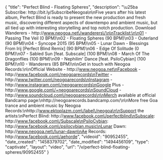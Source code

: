 {
    "title": "Perfect Blind - Floating Spheres",
    "description": "\u25ba Subscribe: http:\/\/bit.ly\/SubscribeNeogoa\n\nFive years after his latest album, Perfect Blind is ready to present the new production and fresh music, discovering different aspects of downtempo and ambient music, but all tied up with interesting storytelling and top notch production. Download Wanderers - http:\/\/www.neogoa.net\/wanderers\/\n\nTracklist:\n\n01 - Passing The Veil (0 BPM)\n02 - Floating Spheres (90 BPM)\n03 - Outerland (90 BPM)\n04 - Syncope 2015 (95 BPM)\n05 - Lunar Dawn - Blessings From Irij [Perfect Blind Remix] (90 BPM)\n06 - Edge Of Solitude (0 BPM)\n07 - Sabled Sun [feat. Subscale] (100 BPM)\n08 - March Of The Dragonflies (100 BPM)\n09 - Nephilim' Dance [feat. PsiloCybian] (100 BPM)\n10 - Wanderers (85 BPM)\n\nGet in touch with Neogoa Records:\n\nOfficial Website - http:\/\/www.neogoa.net\nFacebook - http:\/\/www.facebook.com\/neogoarecords\nTwitter - http:\/\/www.twitter.com\/neogoarecords\nInstagram - http:\/\/www.instagram.com\/neogoarecords\nGoogle Plus - http:\/\/www.google.com\/+neogoarecords\nSoundCloud - http:\/\/www.soundcloud.com\/neogoarecords\n\nMerch available at official Bandcamp page:\nhttp:\/\/neogoarecords.bandcamp.com\/\n\nMore free Goa trance and ambient music by Neogoa Records:\nhttp:\/\/www.ektoplazm.com\/label\/neogoa\n\nSupport the artists:\nPerfect Blind: http:\/\/www.facebook.com\/perfectblind\nSubscale: http:\/\/www.facebook.com\/Subscale\nPsiloCybian: http:\/\/www.facebook.com\/psilocybian.music\nLunar Dawn: http:\/\/www.neogoa.net\/lunar-dawn\nAe Records: http:\/\/www.facebook.com\/aehorde",
    "videoid": "90952455",
    "date_created": "1458379702",
    "date_modified": "1494456109",
    "type": "captivate",
    "layout": "video",
    "url": "\/v\/perfect-blind-floating-spheres\/90952455"
}